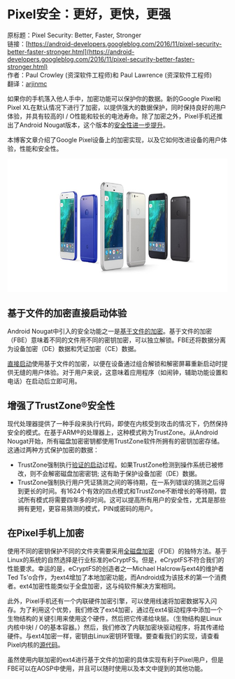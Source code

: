 # Pixel安全：更好，更快，更强

原标题：Pixel Security: Better, Faster, Stronger  
链接：[https://android-developers.googleblog.com/2016/11/pixel-security-better-faster-stronger.html](https://android-developers.googleblog.com/2016/11/pixel-security-better-faster-stronger.html)  
作者：Paul Crowley (资深软件工程师)和 Paul Lawrence (资深软件工程师)  
翻译：[arjinmc](https://github.com/arjinmc)  

如果你的手机落入他人手中，加密功能可以保护你的数据。新的Google Pixel和Pixel XL在默认情况下进行了加密，以提供强大的数据保护，同时保持良好的用户体验，并具有较高的I / O性能和较长的电池寿命。除了加密之外，Pixel手机还推出了Android Nougat版本，这个版本的[安全性进一步提升](http://android-developers.blogspot.com/2016/09/security-enhancements-in-nougat.html)。

本博客文章介绍了Google Pixel设备上的加密实现，以及它如何改进设备的用户体验，性能和安全性。

![img](../images/2016.11.17.jpg)  

## 基于文件的加密直接启动体验

Android Nougat中引入的安全功能之一是[基于文件的加密](https://source.android.com/security/encryption/file-based.html)。基于文件的加密（FBE）意味着不同的文件用不同的密钥加密，可以独立解锁。FBE还将数据分离为设备加密（DE）数据和凭证加密（CE）数据。

[直接启动](https://developer.android.com/training/articles/direct-boot.html)使用基于文件的加密，以便在设备通过组合解锁和解密屏幕重新启动时提供无缝的用户体验。对于用户来说，这意味着应用程序（如闹钟，辅助功能设置和电话）在启动后立即可用。

## 增强了TrustZone®安全性

现代处理器提供了一种手段来执行代码，即使在内核受到攻击的情况下，仍然保持安全的模式。在基于ARM®的处理器上，这种模式称为TrustZone。从Android Nougat开始，所有磁盘加密密钥都使用TrustZone软件所拥有的密钥加密存储。这通过两种方式保护加密的数据：

* TrustZone强制执行[验证的启动](https://source.android.com/security/verifiedboot/)过程。如果TrustZone检测到操作系统已被修改，则不会解密磁盘加密密钥; 这有助于保护设备加密（DE）数据。
* TrustZone强制执行用户凭证猜测之间的等待期，在一系列错误的猜测之后得到更长的时间。有1624个有效的四点模式和TrustZone不断增长的等待期，尝试所有模式将需要四年多的时间。这可以提高所有用户的安全性，尤其是那些拥有更短，更容易猜测的模式，PIN或密码的用户。

## 在Pixel手机上加密

使用不同的密钥保护不同的文件夹需要采用[全磁盘加密](http://source.android.com/security/encryption/full-disk.html)（FDE）的独特方法。基于Linux的系统的自然选择是行业标准的eCryptFS。但是，eCryptFS不符合我们的性能要求。幸运的是，eCryptFS的创造者之一Michael Halcrow与ext4的维护者Ted Ts'o合作，为ext4增加了本地加密功能，而Android成为该技术的第一个消费者。ext4加密性能类似于全盘加密，这与纯软件解决方案相同。

此外，Pixel手机还有一个内联硬件加密引擎，可以使用线速将加密数据写入闪存。为了利用这个优势，我们修改了ext4加密，通过在ext4驱动程序中添加一个生物结构的关键引用来使用这个硬件，然后把它传递给块层。（生物结构是Linux内核中块I / O的基本容器。）然后，我们修改了内联加密块驱动程序，将其传递给硬件。与ext4加密一样，密钥由Linux密钥环管理。要查看我们的实现，请查看Pixel内核的[源代码](https://android.googlesource.com/kernel/msm/+/android-msm-marlin-3.18-nougat-dr1/fs/ext4/crypto_key.c)。

虽然使用内联加密的ext4进行基于文件的加密的具体实现有利于Pixel用户，但是FBE可以在AOSP中使用，并且可以随时使用以及本文中提到的其他功能。
